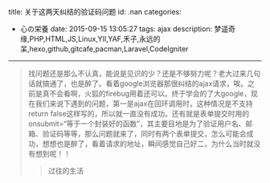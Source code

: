 title: 关于这两天纠结的验证码问题
id: .nan
categories:
  - 心の栄養
date: 2015-09-15 13:05:27
tags: ajax
description: 梦遥奇缘,PHP,HTML,JS,Linux,YII,YAF,禾子,永远的呆,hexo,github,gitcafe,pacman,Laravel,CodeIgniter
---

>找问题还是那么不认真，能说是见识的少？还是不够努力呢？老大过来几句话就搞通了，也是醉了。看着google浏览器那很纠结的ajax请求，唉。之前是真不会看啊，火狐的firebug用着还可以。终于学会的了大google，现在我们来说下遇到的问题，第一是ajax在回环调用时，这种情况是不支持return false这样写的，所以就一直没有成功。还有就是表单提交时用的onsubmit=“等于一个封装好的函数”，其主要目地是为了验证用户名、邮箱、验证码等等，那么问题就来了，同时有两个表单提交，怎么可能会成功，想想也是醉了，看着请求的地址，瞬间感觉自己好二，为什么当时就没有想到呢！！
 >>过往的生活